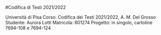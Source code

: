 #Codifica di Testi 2021/2022

Università di Pisa
Corso: Codifica dei Testi 2021/2022, A. M. Del Grosso
Studente: Aurora Lotti
Matricola: 601274
Progetto: in singolo, cartoline 7694-108 e 7694-124
